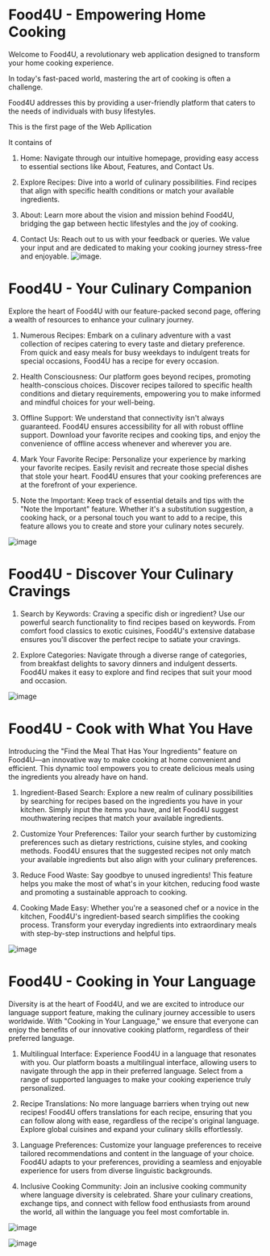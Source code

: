 # Food4U - Empowering Home Cooking

Welcome to Food4U, a revolutionary web application designed to transform your home cooking experience. 

In today's fast-paced world, mastering the art of cooking is often a challenge. 

Food4U addresses this by providing a user-friendly platform that caters to the needs of individuals with busy lifestyles.

This is the first page of the Web Apllication

It contains of 

1) Home: Navigate through our intuitive homepage, providing easy access to essential sections like About, Features, and Contact Us.

2)  Explore Recipes: Dive into a world of culinary possibilities. Find recipes that align with specific health conditions or match your available ingredients.

3) About: Learn more about the vision and mission behind Food4U, bridging the gap between hectic lifestyles and the joy of cooking.

4) Contact Us: Reach out to us with your feedback or queries. We value your input and are dedicated to making your cooking journey stress-free and enjoyable.
![image](https://github.com/ShaikSameehaTabassum/Food4U/assets/83460032/42d30b53-27c8-424c-9b78-549feebcd5b8).

# Food4U - Your Culinary Companion

Explore the heart of Food4U with our feature-packed second page, offering a wealth of resources to enhance your culinary journey.

1) Numerous Recipes:
Embark on a culinary adventure with a vast collection of recipes catering to every taste and dietary preference. From quick and easy meals for busy weekdays to indulgent treats for special occasions, Food4U has a recipe for every occasion.

2) Health Consciousness:
Our platform goes beyond recipes, promoting health-conscious choices. Discover recipes tailored to specific health conditions and dietary requirements, empowering you to make informed and mindful choices for your well-being.

3) Offline Support:
We understand that connectivity isn't always guaranteed. Food4U ensures accessibility for all with robust offline support. Download your favorite recipes and cooking tips, and enjoy the convenience of offline access whenever and wherever you are.

4) Mark Your Favorite Recipe:
Personalize your experience by marking your favorite recipes. Easily revisit and recreate those special dishes that stole your heart. Food4U ensures that your cooking preferences are at the forefront of your experience.

5) Note the Important:
Keep track of essential details and tips with the "Note the Important" feature. Whether it's a substitution suggestion, a cooking hack, or a personal touch you want to add to a recipe, this feature allows you to create and store your culinary notes securely.



![image](https://github.com/ShaikSameehaTabassum/Food4U/assets/83460032/1132ffee-b0b6-4185-898d-44f8dc91fc71)

# Food4U - Discover Your Culinary Cravings

1) Search by Keywords:
Craving a specific dish or ingredient? Use our powerful search functionality to find recipes based on keywords. From comfort food classics to exotic cuisines, Food4U's extensive database ensures you'll discover the perfect recipe to satiate your cravings.

2) Explore Categories:
Navigate through a diverse range of categories, from breakfast delights to savory dinners and indulgent desserts. Food4U makes it easy to explore and find recipes that suit your mood and occasion.

![image](https://github.com/ShaikSameehaTabassum/Food4U/assets/83460032/d30fe2b6-e2b6-4d35-804a-ccb3bde985a2)

# Food4U - Cook with What You Have

Introducing the "Find the Meal That Has Your Ingredients" feature on Food4U—an innovative way to make cooking at home convenient and efficient. This dynamic tool empowers you to create delicious meals using the ingredients you already have on hand.

1. Ingredient-Based Search:
Explore a new realm of culinary possibilities by searching for recipes based on the ingredients you have in your kitchen. Simply input the items you have, and let Food4U suggest mouthwatering recipes that match your available ingredients.

2. Customize Your Preferences:
Tailor your search further by customizing preferences such as dietary restrictions, cuisine styles, and cooking methods. Food4U ensures that the suggested recipes not only match your available ingredients but also align with your culinary preferences.

3. Reduce Food Waste:
Say goodbye to unused ingredients! This feature helps you make the most of what's in your kitchen, reducing food waste and promoting a sustainable approach to cooking.

4. Cooking Made Easy:
Whether you're a seasoned chef or a novice in the kitchen, Food4U's ingredient-based search simplifies the cooking process. Transform your everyday ingredients into extraordinary meals with step-by-step instructions and helpful tips.

![image](https://github.com/ShaikSameehaTabassum/Food4U-WebApplication/assets/83460032/45ed72b2-cd88-423c-ae81-d30454aadc9d)

# Food4U - Cooking in Your Language

Diversity is at the heart of Food4U, and we are excited to introduce our language support feature, making the culinary journey accessible to users worldwide. With "Cooking in Your Language," we ensure that everyone can enjoy the benefits of our innovative cooking platform, regardless of their preferred language.

1. Multilingual Interface:
Experience Food4U in a language that resonates with you. Our platform boasts a multilingual interface, allowing users to navigate through the app in their preferred language. Select from a range of supported languages to make your cooking experience truly personalized.

2. Recipe Translations:
No more language barriers when trying out new recipes! Food4U offers translations for each recipe, ensuring that you can follow along with ease, regardless of the recipe's original language. Explore global cuisines and expand your culinary skills effortlessly.

3. Language Preferences:
Customize your language preferences to receive tailored recommendations and content in the language of your choice. Food4U adapts to your preferences, providing a seamless and enjoyable experience for users from diverse linguistic backgrounds.

4. Inclusive Cooking Community:
Join an inclusive cooking community where language diversity is celebrated. Share your culinary creations, exchange tips, and connect with fellow food enthusiasts from around the world, all within the language you feel most comfortable in.

![image](https://github.com/ShaikSameehaTabassum/Food4U-WebApplication/assets/83460032/47d9eb44-3280-4a7f-8177-53d4664e0126)

![image](https://github.com/ShaikSameehaTabassum/Food4U-WebApplication/assets/83460032/2258eb9a-5c6b-45a4-9fc6-fe81f56b1c93)



